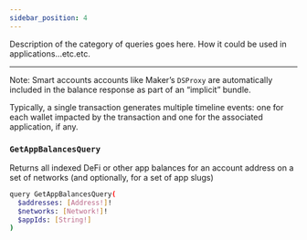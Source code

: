 ```yaml
---
sidebar_position: 4
---
```


Description of the category of queries goes here. How it could be used in applications...etc.etc.

---
Note: Smart accounts accounts like Maker’s `DSProxy` are automatically included in the balance response as part of an “implicit” bundle.

Typically, a single transaction generates multiple timeline events: one for each wallet impacted by the transaction and one for the associated application, if any.


### `GetAppBalancesQuery`

Returns all indexed DeFi or other app balances for an account address on a set of networks (and optionally, for a set of app slugs)


```sh
query GetAppBalancesQuery(
  $addresses: [Address!]!
  $networks: [Network!]!
  $appIds: [String!]
)
```